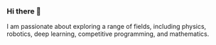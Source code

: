 ### Hi there 👋

I am passionate about exploring a range of fields, including physics, robotics, deep learning, competitive programming, and mathematics.

<!--  I am a student interested in software development, robotics, deep learning, competitive programming, mathematics, and much more. -->
<!-- <br>
## Connect with me
[<img align="left" alt="linked-in" src="https://img.shields.io/badge/linkedin-%230077B5.svg?&style=for-the-badge&logo=linkedin&logoColor=white" />](eventually will add linkedin url)
[<img align="left" alt="medium" src="https://img.shields.io/badge/medium-%2312100E.svg?&style=for-the-badge&logo=medium&logoColor=white" />](eventually will add medium url)
[<img align="left" alt="stack-overflow" src="https://img.shields.io/badge/stack%20overflow-FE7A16?logo=stack-overflow&logoColor=white&style=for-the-badge" />](eventually will add stackoverflow url) -->


<!-- Most used languages stats | Contribution stats -->
<p float="left">
<!-- ![](https://github-readme-stats.vercel.app/api/top-langs/?username=jonahgluck&layout=compact&langs_count=10&theme=dracula&include_all_commits=true&hide_border=true)|![](https://github-readme-stats.vercel.app/api?username=jonahgluck&show_icons=true&theme=dracula&include_all_commits=true&hide_border=true) -->
  
<!--   <img src="https://github-readme-stats.vercel.app/api/top-langs/?username=jonahgluck&layout=compact&langs_count=10&theme=dracula&include_all_commits=true&hide_border=true" /> -->
<!--   <img src="https://github-readme-stats.vercel.app/api?username=jonahgluck&show_icons=true&theme=dracula&include_all_commits=true&hide_border=true" /> -->
</p>
